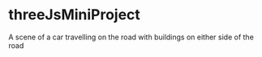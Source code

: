 # threeJsMiniProject
 A scene of a car travelling on the road with buildings on either side of the road
